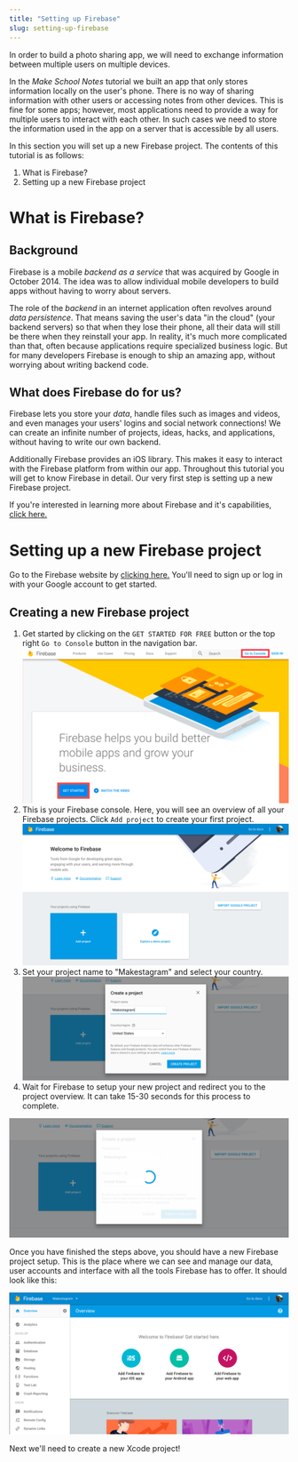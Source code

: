 ```yaml
---
title: "Setting up Firebase"
slug: setting-up-firebase
---
```


In order to build a photo sharing app, we will need to exchange information between multiple users on multiple devices.

In the _Make School Notes_ tutorial we built an app that only stores information locally on the user's phone. There is no way of sharing information with other users or accessing notes from other devices. This is fine for some apps; however, most applications need to provide a way for multiple users to interact with each other. In such cases we need to store the information used in the app on a server that is accessible by all users.

In this section you will set up a new Firebase project. The contents of this tutorial is as follows:

1. What is Firebase?
1. Setting up a new Firebase project

# What is Firebase?

## Background

Firebase is a mobile _backend as a service_ that was acquired by Google in October 2014. The idea was to allow individual mobile developers to build apps without having to worry about servers.

The role of the _backend_ in an internet application often revolves around _data persistence_. That means saving the user's data "in the cloud" (your backend servers) so that when they lose their phone, all their data will still be there when they reinstall your app. In reality, it's much more complicated than that, often because applications require specialized business logic. But for many developers Firebase is enough to ship an amazing app, without worrying about writing backend code.

## What does Firebase do for us?

Firebase lets you store your _data_, handle files such as images and videos, and even manages your users' logins and social network connections! We can create an infinite number of projects, ideas, hacks, and applications, without having to write our own backend.

Additionally Firebase provides an iOS library. This makes it easy to interact with the Firebase platform from within our app. Throughout this tutorial you will get to know Firebase in detail. Our very first step is setting up a new Firebase project.

If you're interested in learning more about Firebase and it's capabilities, [click here.](https://firebase.google.com/features/)

# Setting up a new Firebase project

Go to the Firebase website by [clicking here.](https://firebase.google.com/) You'll need to sign up or log in with your Google account to get started.

## Creating a new Firebase project

<!-- TODO: figure out why list isn't properly formatted -->

1. Get started by clicking on the `GET STARTED FOR FREE` button or the top right `Go to Console` button in the navigation bar.
![Navigate to Firebase Console](assets/01_go_to_console.png)
1. This is your Firebase console. Here, you will see an overview of all your Firebase projects. Click `Add project` to create your first project.
![Empty Firebase Console](assets/02_empty_firebase_console.png)
1. Set your project name to "Makestagram" and select your country.
![Create New Project](assets/03_create_new_project.png)
1. Wait for Firebase to setup your new project and redirect you to the project overview. It can take 15-30 seconds for this process to complete.

![Loading New Project](assets/04_loading_project.png)

Once you have finished the steps above, you should have a new Firebase project setup. This is the place where we can see and manage our data, user accounts and interface with all the tools Firebase has to offer. It should look like this:

![Firebase Initial Project Overview](assets/05_initial_project_overview.png)

Next we'll need to create a new Xcode project!

